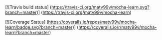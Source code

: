 [![Travis build status]
(https://travis-ci.org/matv99v/mocha-learn.svg?branch=master)]
(https://travis-ci.org/matv99v/mocha-learn)

[![Coverage Status]
(https://coveralls.io/repos/matv99v/mocha-learn/badge.svg?branch=master)]
(https://coveralls.io/r/matv99v/mocha-learn?branch=master)
